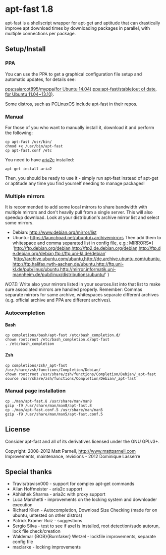 <!---
apt-fast v1.8
Use this just like aptitude or apt-get for faster package downloading.

Copyright: 2008-2012 Matt Parnell, http://www.mattparnell.com
Improvements, maintenance, revisions - 2012 Dominique Lasserre

You may distribute this file under the terms of the GNU General
Public License as published by the Free Software Foundation; either
version 3 of the License, or (at your option) any later version.
-->

apt-fast 1.8
============
apt-fast is a shellscript wrapper for apt-get and aptitude that can drastically
improve apt download times by downloading packages in parallel, with multiple
connections per package.


Setup/Install
-------------
### PPA ###
You can use the PPA to get a graphical configuration file setup and automatic
updates, for details see:

[ppa:saiarcot895/myppa(for Ubuntu 14.04)](https://launchpad.net/~saiarcot895/+archive/ubuntu/myppa)
[ppa:apt-fast/stable(out of date, for Ubuntu 11.04~13.10)](https://code.launchpad.net/~apt-fast/+archive/stable).

Some distros, such as PCLinuxOS include apt-fast in their repos.


### Manual ###
For those of you who want to manually install it, download it and perform the
following:

    cp apt-fast /usr/bin/
    chmod +x /usr/bin/apt-fast
    cp apt-fast.conf /etc

You need to have [aria2c](http://aria2.sourceforge.net/) installed:

    apt-get install aria2

Then, you should be ready to use it - simply run apt-fast instead of apt-get
or aptitude any time you find yourself needing to manage packages!


### Multiple mirrors ###
It is recommended to add some local mirrors to share bandwidth with multiple
mirrors and don't heavily pull from a single server. This will also speedup
download.
Look at your distribution's archive mirror list and select some mirrors.
 * Debian: http://www.debian.org/mirror/list
 * Ubuntu: https://launchpad.net/ubuntu/+archivemirrors
Then add them to whitespace and comma separated list in config file, e.g.:
    MIRRORS=( 'http://ftp.debian.org/debian,http://ftp2.de.debian.org/debian,http://ftp.de.debian.org/debian,ftp://ftp.uni-kl.de/debian'
              'http://archive.ubuntu.com/ubuntu,http://de.archive.ubuntu.com/ubuntu,http://ftp.halifax.rwth-aachen.de/ubuntu,http://ftp.uni-kl.de/pub/linux/ubuntu,http://mirror.informatik.uni-mannheim.de/pub/linux/distributions/ubuntu/' )

*NOTE:* Write also your mirrors listed in your sources.list into that list to
make sure associated mirrors are handled properly. Remember: Commas separate
mirrors for same archive, whitespaces separate different archives (e.g.
official archive and PPA are different archives).


### Autocompletion ###
#### Bash ####
    cp completions/bash/apt-fast /etc/bash_completion.d/
    chown root:root /etc/bash_completion.d/apt-fast
    . /etc/bash_completion

#### Zsh ####
    cp completions/zsh/_apt-fast /usr/share/zsh/functions/Completion/Debian/
    chown root:root /usr/share/zsh/functions/Completion/Debian/_apt-fast
    source /usr/share/zsh/functions/Completion/Debian/_apt-fast


### Manual page installation ###
    cp ./man/apt-fast.8 /usr/share/man/man8
    gzip -f9 /usr/share/man/man8/apt-fast.8
    cp ./man/apt-fast.conf.5 /usr/share/man/man5
    gzip -f9 /usr/share/man/man5/apt-fast.conf.5


License
-------
Consider apt-fast and all of its derivatives licensed under the GNU GPLv3+.

Copyright: 2008-2012 Matt Parnell, http://www.mattparnell.com
Improvements, maintenance, revisions - 2012 Dominique Lasserre


Special thanks
--------------
 * Travis/travisn000 - support for complex apt-get commands
 * Allan Hoffmeister - aria2c support
 * Abhishek Sharma - aria2c with proxy support
 * Luca Marchetti - improvements on the locking system and downloader execution
 * Richard Klien - Autocompletion, Download Size Checking (made for on ubuntu, untested on other distros)
 * Patrick Kramer Ruiz - suggestions
 * Sergio Silva - test to see if axel is installed, root detection/sudo autorun, lock file check/creation
 * Waldemar {BOB}{Burnfaker} Wetzel - lockfile improvements, separate config file
 * maclarke - locking improvements
